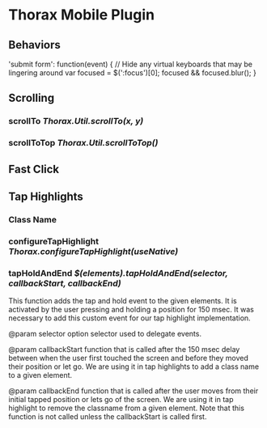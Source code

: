 Thorax Mobile Plugin
====================

## Behaviors

  'submit form': function(event) {
    // Hide any virtual keyboards that may be lingering around
    var focused = $(':focus')[0];
    focused && focused.blur();
  }

## Scrolling

### scrollTo *Thorax.Util.scrollTo(x, y)*

### scrollToTop *Thorax.Util.scrollToTop()*

## Fast Click

## Tap Highlights

### Class Name

### configureTapHighlight *Thorax.configureTapHighlight(useNative)*

### tapHoldAndEnd *$(elements).tapHoldAndEnd(selector, callbackStart, callbackEnd)*

This function adds the tap and hold event to the given elements. It is
activated by the user pressing and holding a position for 150 msec. It was
necessary to add this custom event for our tap highlight implementation. 

@param selector option selector used to delegate events.

@param callbackStart function that is called after the 150 msec delay between when the user first touched the screen and before they moved their position or let go. We are using it in tap highlights to add a class name to a given element.

@param callbackEnd function that is called after the user moves from their initial tapped position or lets go of the screen. We are using it in tap highlight to remove the classname from a given element. Note that this function is not called unless the callbackStart is called first.
